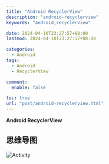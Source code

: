 ```yaml
---
title: "Android RecyclerView"
description: "android-recyclerview"
keywords: "android,recyclerview"

date: 2024-04-10T23:27:57+08:00
lastmod: 2024-04-10T23:27:57+08:00

categories:
  - Android
tags:
  - Android
  - RecyclerView

comment:
  enable: false

toc: true
url: "post/android-recyclerview.html"
---
```


**Android RecyclerView**

<!--more-->

## 思维导图
![Activity](/imgs/android-recyclerview.png)
